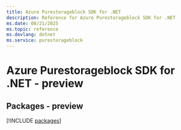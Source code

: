 ```yaml
---
title: Azure Purestorageblock SDK for .NET
description: Reference for Azure Purestorageblock SDK for .NET
ms.date: 08/21/2025
ms.topic: reference
ms.devlang: dotnet
ms.service: purestorageblock
---
```

# Azure Purestorageblock SDK for .NET - preview
## Packages - preview
[!INCLUDE [packages](purestorageblock-index.md)]